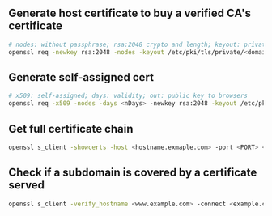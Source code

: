 Generate host certificate to buy a verified CA's certificate
---

```bash
# nodes: without passphrase; rsa:2048 crypto and length; keyout: private key; out: cert request public key
openssl req -newkey rsa:2048 -nodes -keyout /etc/pki/tls/private/<domain>_<port>.key  -out /etc/pki/tls/certs/<domain>_<port>.csr
```

Generate self-assigned cert
---

```bash
# x509: self-assigned; days: validity; out: public key to browsers
openssl req -x509 -nodes -days <nDays> -newkey rsa:2048 -keyout /etc/pki/tls/private/<domain>_<port>.key -out /etc/pki/tls/certs/<domain>_<port>.crt
```

Get full certificate chain
---

```bash
openssl s_client -showcerts -host <hostname.exmaple.com> -port <PORT> </dev/null
```

Check if a subdomain is covered by a certificate served
---

```bash
openssl s_client -verify_hostname <www.example.com> -connect <example.com:443> # verify_hostname: hostname to be checked; connect: hostname from cert
```
